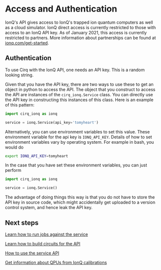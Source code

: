 # Access and Authentication

IonQ's API gives access to IonQ's trapped ion quantum computers as well as a cloud simulator.
IonQ direct access is currently restricted to those with access to an IonQ API key.
As of January 2021, this access is currently restricted to partners. More information
about partnerships can be found at [ionq.com/get-started](https://ionq.com/get-started).

## Authentication

To use Cirq with the IonQ API, one needs an API key.  This is a random looking string.

Given that you have the API key, there are two ways to use these to
get an object in python to access the API. The object that you construct to access
the API are instances of the `cirq_ionq.Service` class. You can directly use the API key in constructing this instances of this class. Here is an example of this pattern:
```python
import cirq_ionq as ionq

service = ionq.Service(api_key='tomyheart')
```

Alternatively, you can use environment variables to set this value. These environment variable for the api key is `IONQ_API_KEY`.  Details of how to set environment variables vary by operating system.  For example in bash, you would do
```bash
export IONQ_API_KEY=tomyheart
```
In the case that you have set these environment variables, you can just perform
```python
import cirq_ionq as ionq

service = ionq.Service()
```
The advantage of doing things this way is that you do not have to store the API key in
source code, which might accidentally get uploaded to a version control system, and hence
leak the API key.

## Next steps

[Learn how to run jobs against the service](service.md)

[Learn how to build circuits for the API](circuits.md)

[How to use the service API](jobs.md)

[Get information about QPUs from IonQ calibrations](calibrations.md)
